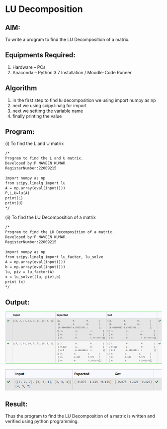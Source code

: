 # LU Decomposition 

## AIM:
To write a program to find the LU Decomposition of a matrix.

## Equipments Required:
1. Hardware – PCs
2. Anaconda – Python 3.7 Installation / Moodle-Code Runner

## Algorithm
1. in the first step to find lu decomposition we using import numpy as np
2. next we using scipy.linalg for import
3. next we settimg the variable name 
4. finally printing the value

## Program:
(i) To find the L and U matrix
```
/*
Program to find the L and U matrix.
Developed by:P NAVEEN KUMAR 
RegisterNumber:22009215

import numpy as np
from scipy.linalg import lu
A = np.array(eval(input()))
P,L,U=lu(A)
print(L)
print(U)
*/
```
(ii) To find the LU Decomposition of a matrix
```
/*
Program to find the LU Decomposition of a matrix.
Developed by:P NAVEEN KUMAR 
RegisterNumber:22009215

import numpy as np
from scipy.linalg import lu_factor, lu_solve
A = np.array(eval(input()))
b = np.array(eval(input()))
lu, piv = lu_factor(A)
x = lu_solve((lu, piv),b)
print (x)
*/
```

## Output:
![ludecomposition](/op1.png)


![ludecomposition](/op2.png)


## Result:
Thus the program to find the LU Decomposition of a matrix is written and verified using python programming.


